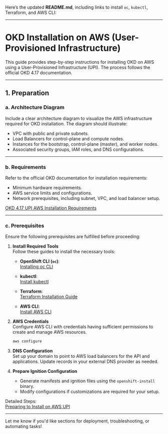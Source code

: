 Here’s the updated **README.md**, including links to install `oc`, `kubectl`, Terraform, and AWS CLI:

---

# OKD Installation on AWS (User-Provisioned Infrastructure)

This guide provides step-by-step instructions for installing OKD on AWS using a User-Provisioned Infrastructure (UPI). The process follows the official OKD 4.17 documentation.

---

## **1. Preparation**

### **a. Architecture Diagram**
Include a clear architecture diagram to visualize the AWS infrastructure required for OKD installation. The diagram should illustrate:

- VPC with public and private subnets.
- Load Balancers for control-plane and compute nodes.
- Instances for the bootstrap, control-plane (master), and worker nodes.
- Associated security groups, IAM roles, and DNS configurations.

---

### **b. Requirements**
Refer to the official OKD documentation for installation requirements:
- Minimum hardware requirements.
- AWS service limits and configurations.
- Network prerequisites, including subnet, VPC, and load balancer setup.

[OKD 4.17 UPI AWS Installation Requirements](https://docs.okd.io/4.17/installing/installing_aws/upi/upi-aws-installation-reqs.html)

---

### **c. Prerequisites**
Ensure the following prerequisites are fulfilled before proceeding:

1. **Install Required Tools**  
   Follow these guides to install the necessary tools:

   - **OpenShift CLI (`oc`)**:  
     [Installing oc CLI](https://docs.okd.io/4.17/cli_reference/openshift_cli/getting-started-cli.html)  

   - **kubectl**:  
     [Install kubectl](https://kubernetes.io/docs/tasks/tools/install-kubectl/)  

   - **Terraform**:  
     [Terraform Installation Guide](https://developer.hashicorp.com/terraform/tutorials/aws-get-started/install-cli)  

   - **AWS CLI**:  
     [Install AWS CLI](https://docs.aws.amazon.com/cli/latest/userguide/getting-started-install.html)

2. **AWS Credentials**  
   Configure AWS CLI with credentials having sufficient permissions to create and manage AWS resources.  
   ```bash
   aws configure
   ```

3. **DNS Configuration**  
   Set up your domain to point to AWS load balancers for the API and applications. Update records in your external DNS provider as needed.

4. **Prepare Ignition Configuration**  
   - Generate manifests and ignition files using the `openshift-install` binary.
   - Modify configurations if customizations are required for your setup.

Detailed Steps:  
[Preparing to Install on AWS UPI](https://docs.okd.io/4.17/installing/installing_aws/upi/upi-aws-preparing-to-install.html)

---

Let me know if you'd like sections for deployment, troubleshooting, or automating tasks!
